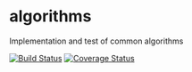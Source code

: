 # algorithms
Implementation and test of common algorithms

[![Build Status](https://travis-ci.org/dncarley/algorithms.svg?branch=master)](https://travis-ci.org/dncarley/algorithms)
[![Coverage Status](https://coveralls.io/repos/github/dncarley/algorithms/badge.svg?branch=master)](https://coveralls.io/github/dncarley/algorithms?branch=master)